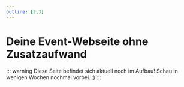 ```yaml
---
outline: [2,3]
---
```


# Deine Event-Webseite ohne Zusatzaufwand

::: warning Diese Seite befindet sich aktuell noch im Aufbau!
Schau in wenigen Wochen nochmal vorbei. :)
:::
